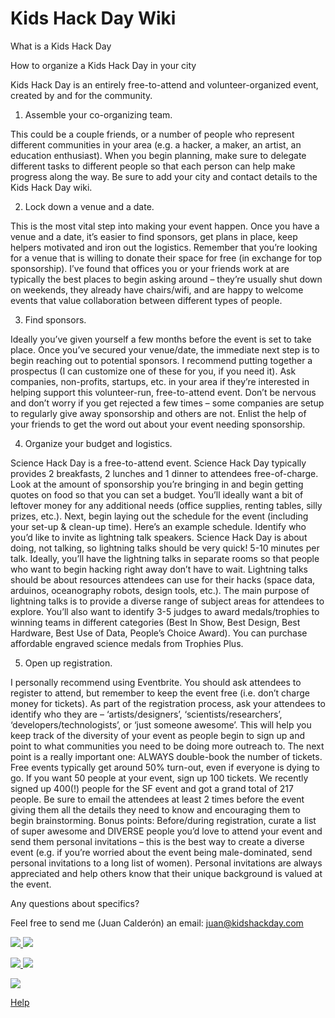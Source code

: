 # Kids Hack Day Wiki

What is a Kids Hack Day



How to organize a Kids Hack Day in your city


Kids Hack Day is an entirely free-to-attend and volunteer-organized event, created by and for the community.

1. Assemble your co-organizing team.

This could be a couple friends, or a number of people who represent different communities in your area (e.g. a hacker, a maker, an artist, an education enthusiast). When you begin planning, make sure to delegate different tasks to different people so that each person can help make progress along the way. Be sure to add your city and contact details to the Kids Hack Day wiki.

2. Lock down a venue and a date.

This is the most vital step into making your event happen. Once you have a venue and a date, it’s easier to find sponsors, get plans in place, keep helpers motivated and iron out the logistics. Remember that you’re looking for a venue that is willing to donate their space for free (in exchange for top sponsorship). I’ve found that offices you or your friends work at are typically the best places to begin asking around – they’re usually shut down on weekends, they already have chairs/wifi, and are happy to welcome events that value collaboration between different types of people.

3. Find sponsors.

Ideally you’ve given yourself a few months before the event is set to take place. Once you’ve secured your venue/date, the immediate next step is to begin reaching out to potential sponsors. I recommend putting together a prospectus (I can customize one of these for you, if you need it). Ask companies, non-profits, startups, etc. in your area if they’re interested in helping support this volunteer-run, free-to-attend event. Don’t be nervous and don’t worry if you get rejected a few times – some companies are setup to regularly give away sponsorship and others are not. Enlist the help of your friends to get the word out about your event needing sponsorship.

4. Organize your budget and logistics.

Science Hack Day is a free-to-attend event. Science Hack Day typically provides 2 breakfasts, 2 lunches and 1 dinner to attendees free-of-charge. Look at the amount of sponsorship you’re bringing in and begin getting quotes on food so that you can set a budget. You’ll ideally want a bit of leftover money for any additional needs (office supplies, renting tables, silly prizes, etc.). Next, begin laying out the schedule for the event (including your set-up & clean-up time). Here’s an example schedule. Identify who you’d like to invite as lightning talk speakers. Science Hack Day is about doing, not talking, so lightning talks should be very quick! 5-10 minutes per talk. Ideally, you’ll have the lightning talks in separate rooms so that people who want to begin hacking right away don’t have to wait. Lightning talks should be about resources attendees can use for their hacks (space data, arduinos, oceanography robots, design tools, etc.). The main purpose of lightning talks is to provide a diverse range of subject areas for attendees to explore. You’ll also want to identify 3-5 judges to award medals/trophies to winning teams in different categories (Best In Show, Best Design, Best Hardware, Best Use of Data, People’s Choice Award). You can purchase affordable engraved science medals from Trophies Plus.

5. Open up registration.

I personally recommend using Eventbrite. You should ask attendees to register to attend, but remember to keep the event free (i.e. don’t charge money for tickets). As part of the registration process, ask your attendees to identify who they are – ‘artists/designers’, ‘scientists/researchers’, ‘developers/technologists’, or ‘just someone awesome’. This will help you keep track of the diversity of your event as people begin to sign up and point to what communities you need to be doing more outreach to. The next point is a really important one: ALWAYS double-book the number of tickets. Free events typically get around 50% turn-out, even if everyone is dying to go. If you want 50 people at your event, sign up 100 tickets. We recently signed up 400(!) people for the SF event and got a grand total of 217 people. Be sure to email the attendees at least 2 times before the event giving them all the details they need to know and encouraging them to begin brainstorming. Bonus points: Before/during registration, curate a list of super awesome and DIVERSE people you’d love to attend your event and send them personal invitations – this is the best way to create a diverse event (e.g. if you’re worried about the event being male-dominated, send personal invitations to a long list of women). Personal invitations are always appreciated and help others know that their unique background is valued at the event.

Any questions about specifics?

Feel free to send me (Juan Calderón) an email: juan@kidshackday.com






[ ![](media/khdstockholm.jpg) ](stockholm)
[ ![](media/khdoslo.png) ](oslo)

[ ![](media/khdamsterdan.png) ](amsterdan)
[ ![](media/khdmoscow.png) ](moscow)

[ ![](media/khdsidney.png) ](sydney)


[Help](README.md)

